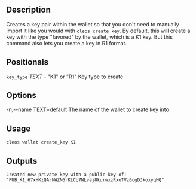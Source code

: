 ## Description

Creates a key pair within the wallet so that you don't need to manually import it like you would with `cleos create key`. By default, this will create a key with the type \"favored\" by the wallet, which is a K1 key. But this command also lets you create a key in R1 format.

## Positionals

`key_type` _TEXT_ - "K1" or "R1" Key type to create

## Options

-n,--name TEXT=default The name of the wallet to create key into

## Usage

```sh
cleos wallet create_key K1
```

## Outputs

```console
Created new private key with a public key of: "PUB_K1_67xHKzQArkWZN6rKLCq7NLvaj8kurwxzRxoTVz6cgDJkoxyqHQ"
```
